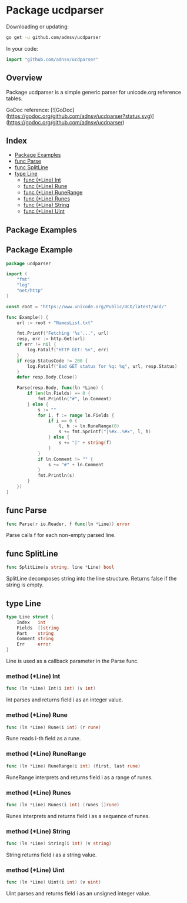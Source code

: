 # Package ucdparser

Downloading or updating:

``` bash
go get -u github.com/adnsv/ucdparser
```

In your code:

``` go
import "github.com/adnsv/ucdparser"
```

## Overview

Package ucdparser is a simple generic parser for
unicode.org reference tables.

GoDoc reference:
[![GoDoc](<a href="https://godoc.org/github.com/adnsv/ucdparser?status.svg">https://godoc.org/github.com/adnsv/ucdparser?status.svg</a>)](<a href="https://godoc.org/github.com/adnsv/ucdparser">https://godoc.org/github.com/adnsv/ucdparser</a>)

## Index

- [Package Examples](#pkgeg)
- [func Parse](#001)
- [func SplitLine](#002)
- [type Line](#003)
  - [func (*Line) Int](#004)
  - [func (*Line) Rune](#005)
  - [func (*Line) RuneRange](#006)
  - [func (*Line) Runes](#007)
  - [func (*Line) String](#008)
  - [func (*Line) Uint](#009)

## <a name='eg'>Package Examples</a>

## Package Example

``` go
package ucdparser

import (
    "fmt"
    "log"
    "net/http"
)

const root = "https://www.unicode.org/Public/UCD/latest/ucd/"

func Example() {
    url := root + "NamesList.txt"

    fmt.Printf("Fetching '%s'...", url)
    resp, err := http.Get(url)
    if err != nil {
        log.Fatalf("HTTP GET: %v", err)
    }
    if resp.StatusCode != 200 {
        log.Fatalf("Bad GET status for %q: %q", url, resp.Status)
    }
    defer resp.Body.Close()

    Parse(resp.Body, func(ln *Line) {
        if len(ln.Fields) == 0 {
            fmt.Println("#", ln.Comment)
        } else {
            s := ""
            for i, f := range ln.Fields {
                if i == 0 {
                    l, h := ln.RuneRange(0)
                    s += fmt.Sprintf("|%#x..%#x", l, h)
                } else {
                    s += "|" + string(f)
                }
            }
            if ln.Comment != "" {
                s += "#" + ln.Comment
            }
            fmt.Println(s)
        }
    })
}
```

## func <a name='001'>Parse</a>

``` go
func Parse(r io.Reader, f func(ln *Line)) error
```

Parse calls f for each non-empty parsed line.

## func <a name='002'>SplitLine</a>

``` go
func SplitLine(s string, line *Line) bool
```

SplitLine decomposes string into the line structure.
Returns false if the string is empty.

## type <a name='003'>Line</a>

``` go
type Line struct {
    Index   int
    Fields  []string
    Part    string
    Comment string
    Err     error
}
```

Line is used as a callback parameter in the Parse func.

### method (*Line) <a name='004'>Int</a>

``` go
func (ln *Line) Int(i int) (v int)
```

Int parses and returns field i as an integer value.

### method (*Line) <a name='005'>Rune</a>

``` go
func (ln *Line) Rune(i int) (r rune)
```

Rune reads i-th field as a rune.

### method (*Line) <a name='006'>RuneRange</a>

``` go
func (ln *Line) RuneRange(i int) (first, last rune)
```

RuneRange interprets and returns field i as a range of runes.

### method (*Line) <a name='007'>Runes</a>

``` go
func (ln *Line) Runes(i int) (runes []rune)
```

Runes interprets and returns field i as a sequence of runes.

### method (*Line) <a name='008'>String</a>

``` go
func (ln *Line) String(i int) (v string)
```

String returns field i as a string value.

### method (*Line) <a name='009'>Uint</a>

``` go
func (ln *Line) Uint(i int) (v uint)
```

Uint parses and returns field i as an unsigned integer value.



